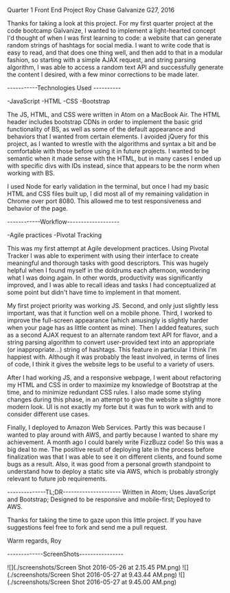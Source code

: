 Quarter 1 Front End Project
Roy Chase
Galvanize G27, 2016

Thanks for taking a look at this project. For my first quarter project at the code bootcamp Galvanize, I wanted to implement a light-hearted concept I'd thought of when I was first learning to code: a website that can generate random strings of hashtags for social media. I want to write code that is easy to read, and that does one thing well, and then add to that in a modular fashion, so starting with a simple AJAX request, and string parsing algorithm, I was able to access a random text API and successfully generate the content I desired, with a few minor corrections to be made later.

-----------Technologies Used ----------

-JavaScript
-HTML
-CSS
-Bootstrap

The JS, HTML, and CSS were written in Atom on a MacBook Air. The HTML header includes bootstrap CDNs in order to implement the basic grid functionality of BS, as well as some of the default appearance and behaviors that I wanted from certain elements. I avoided jQuery for this project, as I wanted to wrestle with the algorithms and syntax a bit and be comfortable with those before using it in future projects. I wanted to be semantic when it made sense with the HTML, but in many cases I ended up with specific divs with IDs instead, since that appears to be the norm when working with BS.

I used Node for early validation in the terminal, but once I had my basic HTML and CSS files built up, I did most all of my remaining validation in Chrome over port 8080. This allowed me to test responsiveness and behavior of the page.

------------Workflow-------------------

-Agile practices
-Pivotal Tracking

This was my first attempt at Agile development practices. Using Pivotal Tracker I was able to experiment with using their interface to create meaningful and thorough tasks with good descriptors. This was hugely helpful when I found myself in the doldrums each afternoon, wondering what I was doing again. In other words, productivity was significantly improved, and I was able to recall ideas and tasks I had conceptualized at some point but didn't have time to implement in that moment.

My first project priority was working JS. Second, and only just slightly less important, was that it function well on a mobile phone. Third, I worked to improve the full-screen appearance (which amusingly is slightly harder when your page has as little content as mine). Then I added features, such as a second AJAX request to an alternate random text API for flavor, and a string parsing algorithm to convert user-provided text into an appropriate (or inappropriate...) string of hashtags. This feature in particular I think I'm happiest with. Although it was probably the least involved, in terms of lines of code, I think it gives the website legs to be useful to a variety of users.

After I had working JS, and a responsive webpage, I went about refactoring my HTML and CSS in order to maximize my knowledge of Bootstrap at the time, and to minimize redundant CSS rules. I also made some styling changes during this phase, in an attempt to give the website a slightly more modern look. UI is not exactly my forte but it was fun to work with and to consider different use cases.

Finally, I deployed to Amazon Web Services. Partly this was because I wanted to play around with AWS, and partly because I wanted to share my achievement. A month ago I could barely write FizzBuzz code! So this was a big deal to me. The positive result of deploying late in the process before finalization was that I was able to see it on different clients, and found some bugs as a result. Also, it was good from a personal growth standpoint to understand how to deploy a static site via AWS, which is probably strongly relevant to future job requirements.

--------------TL;DR---------------------
Written in Atom;
Uses JavaScript and Bootstrap;
Designed to be responsive and mobile-first;
Deployed to AWS.

Thanks for taking the time to gaze upon this little project. If you have suggestions feel free to fork and send me a pull request.

Warm regards,
Roy

-------------ScreenShots----------------

![](./screenshots/Screen Shot 2016-05-26 at 2.15.45 PM.png)
![](./screenshots/Screen Shot 2016-05-27 at 9.43.44 AM.png)
![](./screenshots/Screen Shot 2016-05-27 at 9.45.00 AM.png)
